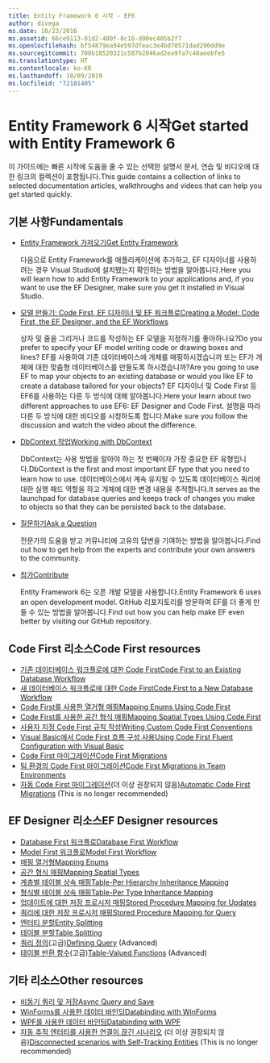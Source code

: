 ```yaml
---
title: Entity Framework 6 시작 - EF6
author: divega
ms.date: 10/23/2016
ms.assetid: 66ce9113-81d2-480f-8c16-d00ec405b2f7
ms.openlocfilehash: bf54879ea94e597dfeac3e4bd70571dad290dd9e
ms.sourcegitcommit: 708b18520321c587b2046ad2ea9fa7c48aeebfe5
ms.translationtype: HT
ms.contentlocale: ko-KR
ms.lasthandoff: 10/09/2019
ms.locfileid: "72181405"
---
```

# <a name="get-started-with-entity-framework-6"></a><span data-ttu-id="229bd-102">Entity Framework 6 시작</span><span class="sxs-lookup"><span data-stu-id="229bd-102">Get started with Entity Framework 6</span></span>

<span data-ttu-id="229bd-103">이 가이드에는 빠른 시작에 도움을 줄 수 있는 선택한 설명서 문서, 연습 및 비디오에 대한 링크의 컬렉션이 포함됩니다.</span><span class="sxs-lookup"><span data-stu-id="229bd-103">This guide contains a collection of links to selected documentation articles, walkthroughs and videos that can help you get started quickly.</span></span>

## <a name="fundamentals"></a><span data-ttu-id="229bd-104">기본 사항</span><span class="sxs-lookup"><span data-stu-id="229bd-104">Fundamentals</span></span>

* [<span data-ttu-id="229bd-105">Entity Framework 가져오기</span><span class="sxs-lookup"><span data-stu-id="229bd-105">Get Entity Framework</span></span>](~/ef6/fundamentals/install.md)

  <span data-ttu-id="229bd-106">다음으로 Entity Framework를 애플리케이션에 추가하고, EF 디자이너를 사용하려는 경우 Visual Studio에 설치됐는지 확인하는 방법을 알아봅니다.</span><span class="sxs-lookup"><span data-stu-id="229bd-106">Here you will learn how to add Entity Framework to your applications and, if you want to use the EF Designer, make sure you get it installed in Visual Studio.</span></span>

* [<span data-ttu-id="229bd-107">모델 만들기: Code First, EF 디자이너 및 EF 워크플로</span><span class="sxs-lookup"><span data-stu-id="229bd-107">Creating a Model: Code First, the EF Designer, and the EF Workflows</span></span>](~/ef6/modeling/index.md)

  <span data-ttu-id="229bd-108">상자 및 줄을 그리거나 코드를 작성하는 EF 모델을 지정하기를 좋아하나요?</span><span class="sxs-lookup"><span data-stu-id="229bd-108">Do you prefer to specify your EF model writing code or drawing boxes and lines?</span></span>
<span data-ttu-id="229bd-109">EF를 사용하여 기존 데이터베이스에 개체를 매핑하시겠습니까 또는 EF가 개체에 대한 맞춤형 데이터베이스를 만들도록 하시겠습니까?</span><span class="sxs-lookup"><span data-stu-id="229bd-109">Are you going to use EF to map your objects to an existing database or would you like EF to create a database tailored for your objects?</span></span>
<span data-ttu-id="229bd-110">EF 디자이너 및 Code First 등 EF6를 사용하는 다른 두 방식에 대해 알아봅니다.</span><span class="sxs-lookup"><span data-stu-id="229bd-110">Here your learn about two different approaches to use EF6: EF Designer and Code First.</span></span>
<span data-ttu-id="229bd-111">설명을 따라 다른 두 방식에 대한 비디오를 시청하도록 합니다.</span><span class="sxs-lookup"><span data-stu-id="229bd-111">Make sure you follow the discussion and watch the video about the difference.</span></span>

* [<span data-ttu-id="229bd-112">DbContext 작업</span><span class="sxs-lookup"><span data-stu-id="229bd-112">Working with DbContext</span></span>](~/ef6/fundamentals/working-with-dbcontext.md)

  <span data-ttu-id="229bd-113">DbContext는 사용 방법을 알아야 하는 첫 번째이자 가장 중요한 EF 유형입니다.</span><span class="sxs-lookup"><span data-stu-id="229bd-113">DbContext is the first and most important EF type that you need to learn how to use.</span></span> <span data-ttu-id="229bd-114">데이터베이스에서 계속 유지될 수 있도록 데이터베이스 쿼리에 대한 실행 패드 역할을 하고 개체에 대한 변경 내용을 추적합니다.</span><span class="sxs-lookup"><span data-stu-id="229bd-114">It serves as the launchpad for database queries and keeps track of changes you make to objects so that they can be persisted back to the database.</span></span>

* [<span data-ttu-id="229bd-115">질문하기</span><span class="sxs-lookup"><span data-stu-id="229bd-115">Ask a Question</span></span>](~/ef6/resources/get-help.md)

  <span data-ttu-id="229bd-116">전문가의 도움을 받고 커뮤니티에 고유의 답변을 기여하는 방법을 알아봅니다.</span><span class="sxs-lookup"><span data-stu-id="229bd-116">Find out how to get help from the experts and contribute your own answers to the community.</span></span>

* [<span data-ttu-id="229bd-117">참가</span><span class="sxs-lookup"><span data-stu-id="229bd-117">Contribute</span></span>](https://github.com/aspnet/EntityFramework6/)

  <span data-ttu-id="229bd-118">Entity Framework 6는 오픈 개발 모델을 사용합니다.</span><span class="sxs-lookup"><span data-stu-id="229bd-118">Entity Framework 6 uses an open development model.</span></span> <span data-ttu-id="229bd-119">GitHub 리포지토리를 방문하여 EF를 더 좋게 만들 수 있는 방법을 알아봅니다.</span><span class="sxs-lookup"><span data-stu-id="229bd-119">Find out how you can help make EF even better by visiting our GitHub repository.</span></span>

## <a name="code-first-resources"></a><span data-ttu-id="229bd-120">Code First 리소스</span><span class="sxs-lookup"><span data-stu-id="229bd-120">Code First resources</span></span>

  - [<span data-ttu-id="229bd-121">기존 데이터베이스 워크플로에 대한 Code First</span><span class="sxs-lookup"><span data-stu-id="229bd-121">Code First to an Existing Database Workflow</span></span>](~/ef6/modeling/code-first/workflows/existing-database.md)
  - [<span data-ttu-id="229bd-122">새 데이터베이스 워크플로에 대한 Code First</span><span class="sxs-lookup"><span data-stu-id="229bd-122">Code First to a New Database Workflow</span></span>](~/ef6/modeling/code-first/workflows/new-database.md)
  - [<span data-ttu-id="229bd-123">Code First를 사용한 열거형 매핑</span><span class="sxs-lookup"><span data-stu-id="229bd-123">Mapping Enums Using Code First</span></span>](~/ef6/modeling/code-first/data-types/enums.md)
  - [<span data-ttu-id="229bd-124">Code First를 사용한 공간 형식 매핑</span><span class="sxs-lookup"><span data-stu-id="229bd-124">Mapping Spatial Types Using Code First</span></span>](~/ef6/modeling/code-first/data-types/spatial.md)
  - [<span data-ttu-id="229bd-125">사용자 지정 Code First 규칙 작성</span><span class="sxs-lookup"><span data-stu-id="229bd-125">Writing Custom Code First Conventions</span></span>](~/ef6/modeling/code-first/conventions/custom.md)
  - [<span data-ttu-id="229bd-126">Visual Basic에서 Code First 흐름 구성 사용</span><span class="sxs-lookup"><span data-stu-id="229bd-126">Using Code First Fluent Configuration with Visual Basic</span></span>](~/ef6/modeling/code-first/fluent/vb.md)
  - [<span data-ttu-id="229bd-127">Code First 마이그레이션</span><span class="sxs-lookup"><span data-stu-id="229bd-127">Code First Migrations</span></span>](~/ef6/modeling/code-first/migrations/index.md)
  - [<span data-ttu-id="229bd-128">팀 환경의 Code First 마이그레이션</span><span class="sxs-lookup"><span data-stu-id="229bd-128">Code First Migrations in Team Environments</span></span>](~/ef6/modeling/code-first/migrations/teams.md)
  - <span data-ttu-id="229bd-129">[자동 Code First 마이그레이션](~/ef6/modeling/code-first/migrations/automatic.md)(더 이상 권장되지 않음)</span><span class="sxs-lookup"><span data-stu-id="229bd-129">[Automatic Code First Migrations](~/ef6/modeling/code-first/migrations/automatic.md) (This is no longer recommended)</span></span>

## <a name="ef-designer-resources"></a><span data-ttu-id="229bd-130">EF Designer 리소스</span><span class="sxs-lookup"><span data-stu-id="229bd-130">EF Designer resources</span></span>
  - [<span data-ttu-id="229bd-131">Database First 워크플로</span><span class="sxs-lookup"><span data-stu-id="229bd-131">Database First Workflow</span></span>](~/ef6/modeling/designer/workflows/database-first.md)
  - [<span data-ttu-id="229bd-132">Model First 워크플로</span><span class="sxs-lookup"><span data-stu-id="229bd-132">Model First Workflow</span></span>](~/ef6/modeling/designer/workflows/model-first.md)
  - [<span data-ttu-id="229bd-133">매핑 열거형</span><span class="sxs-lookup"><span data-stu-id="229bd-133">Mapping Enums</span></span>](~/ef6/modeling/designer/data-types/enums.md)
  - [<span data-ttu-id="229bd-134">공간 형식 매핑</span><span class="sxs-lookup"><span data-stu-id="229bd-134">Mapping Spatial Types</span></span>](~/ef6/modeling/designer/data-types/spatial.md)
  - [<span data-ttu-id="229bd-135">계층별 테이블 상속 매핑</span><span class="sxs-lookup"><span data-stu-id="229bd-135">Table-Per Hierarchy Inheritance Mapping</span></span>](~/ef6/modeling/designer/inheritance/tph.md)
  - [<span data-ttu-id="229bd-136">형식별 테이블 상속 매핑</span><span class="sxs-lookup"><span data-stu-id="229bd-136">Table-Per Type Inheritance Mapping</span></span>](~/ef6/modeling/designer/inheritance/tpt.md)
  - [<span data-ttu-id="229bd-137">업데이트에 대한 저장 프로시저 매핑</span><span class="sxs-lookup"><span data-stu-id="229bd-137">Stored Procedure Mapping for Updates</span></span>](~/ef6/modeling/designer/stored-procedures/cud.md)
  - [<span data-ttu-id="229bd-138">쿼리에 대한 저장 프로시저 매핑</span><span class="sxs-lookup"><span data-stu-id="229bd-138">Stored Procedure Mapping for Query</span></span>](~/ef6/modeling/designer/stored-procedures/query.md)
  - [<span data-ttu-id="229bd-139">엔터티 분할</span><span class="sxs-lookup"><span data-stu-id="229bd-139">Entity Splitting</span></span>](~/ef6/modeling/designer/entity-splitting.md)
  - [<span data-ttu-id="229bd-140">테이블 분할</span><span class="sxs-lookup"><span data-stu-id="229bd-140">Table Splitting</span></span>](~/ef6/modeling/designer/table-splitting.md)
  - <span data-ttu-id="229bd-141">[쿼리 정의](~/ef6/modeling/designer/advanced/defining-query.md)(고급)</span><span class="sxs-lookup"><span data-stu-id="229bd-141">[Defining Query](~/ef6/modeling/designer/advanced/defining-query.md) (Advanced)</span></span>
  - <span data-ttu-id="229bd-142">[테이블 반환 함수](~/ef6/modeling/designer/advanced/tvfs.md)(고급)</span><span class="sxs-lookup"><span data-stu-id="229bd-142">[Table-Valued Functions](~/ef6/modeling/designer/advanced/tvfs.md) (Advanced)</span></span>

## <a name="other-resources"></a><span data-ttu-id="229bd-143">기타 리소스</span><span class="sxs-lookup"><span data-stu-id="229bd-143">Other resources</span></span>
  - [<span data-ttu-id="229bd-144">비동기 쿼리 및 저장</span><span class="sxs-lookup"><span data-stu-id="229bd-144">Async Query and Save</span></span>](~/ef6/fundamentals/async.md)
  - [<span data-ttu-id="229bd-145">WinForms를 사용한 데이터 바인딩</span><span class="sxs-lookup"><span data-stu-id="229bd-145">Databinding with WinForms</span></span>](~/ef6/fundamentals/databinding/winforms.md)
  - [<span data-ttu-id="229bd-146">WPF를 사용한 데이터 바인딩</span><span class="sxs-lookup"><span data-stu-id="229bd-146">Databinding with WPF</span></span>](~/ef6/fundamentals/databinding/wpf.md)
  - <span data-ttu-id="229bd-147">[자동 추적 엔터티를 사용한 연결이 끊긴 시나리오](~/ef6/fundamentals/disconnected-entities/self-tracking-entities/walkthrough.md) (더 이상 권장되지 않음)</span><span class="sxs-lookup"><span data-stu-id="229bd-147">[Disconnected scenarios with Self-Tracking Entities](~/ef6/fundamentals/disconnected-entities/self-tracking-entities/walkthrough.md) (This is no longer recommended)</span></span>
